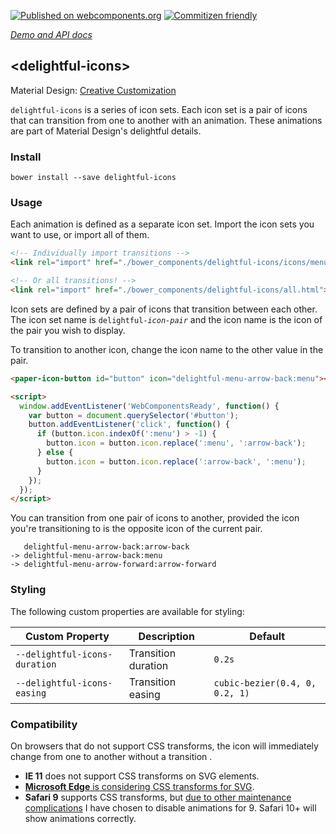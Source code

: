 [![Published on webcomponents.org](https://img.shields.io/badge/webcomponents.org-published-blue.svg)](https://www.webcomponents.org/element/hotforfeature/delightful-icons)
[![Commitizen friendly](https://img.shields.io/badge/commitizen-friendly-brightgreen.svg)](http://commitizen.github.io/cz-cli/)

_[Demo and API docs](https://www.webcomponents.org/element/hotforfeature/delightful-icons)_

## &lt;delightful-icons&gt;

Material Design: [Creative Customization](https://material.io/guidelines/motion/creative-customization.html#creative-customization-icons)

`delightful-icons` is a series of icon sets. Each icon set is a pair of icons that can transition from one to another with an animation. These animations are part of Material Design's delightful details.

### Install

```
bower install --save delightful-icons
```

### Usage

Each animation is defined as a separate icon set. Import the icon sets you want to use, or import all of them.

```html
<!-- Individually import transitions -->
<link rel="import" href="./bower_components/delightful-icons/icons/menu-arrow-back.html">

<!-- Or all transitions! -->
<link rel="import" href="./bower_components/delightful-icons/all.html">
```

Icon sets are defined by a pair of icons that transition between each other. The icon set name is <code>delightful-<em>icon-pair</em></code> and the icon name is the icon of the pair you wish to display.

To transition to another icon, change the icon name to the other value in the pair.

<!---
```
<custom-element-demo>
  <template>
    <script src="../webcomponentsjs/webcomponents-lite.js"></script>
    <link rel="import" href="../paper-icon-button/paper-icon-button.html">
    <link rel="import" href="icons/menu-arrow-back.html">
    <link rel="import" href="icons/play-arrow-pause.html">
    <next-code-block></next-code-block>
    <paper-icon-button icon="delightful-play-arrow-pause:play-arrow"></paper-icon-button>

    <script>
      // Other button setup not visible in demo snippet
      var TOGGLE_MAP = {
        'delightful-play-arrow-pause': ['play-arrow', 'pause']
      };

      document.addEventListener('WebComponentsReady', function() {
        var buttons = document.querySelectorAll('paper-icon-button');
        for (let i = 0; i < buttons.length; i++) {
          buttons[i].addEventListener('click', function(e) {
            var parts = e.target.icon.split(':');
            var options = TOGGLE_MAP[parts[0]];
            if (options) {
              if (parts[1] === options[0]) {
                parts[1] = options[1];
              } else {
                parts[1] = options[0]
              }

              e.target.icon = parts.join(':');
            }
          });
        }
      });
    </script>
  </template>
</custom-element-demo>
```
-->
```html
<paper-icon-button id="button" icon="delightful-menu-arrow-back:menu"></paper-icon-button>

<script>
  window.addEventListener('WebComponentsReady', function() {
    var button = document.querySelector('#button');
    button.addEventListener('click', function() {
      if (button.icon.indexOf(':menu') > -1) {
        button.icon = button.icon.replace(':menu', ':arrow-back');
      } else {
        button.icon = button.icon.replace(':arrow-back', ':menu');
      }
    });
  });
</script>
```

You can transition from one pair of icons to another, provided the icon you're transitioning to is the opposite icon of the current pair.

```
   delightful-menu-arrow-back:arrow-back
-> delightful-menu-arrow-back:menu
-> delightful-menu-arrow-forward:arrow-forward
```

### Styling

The following custom properties are available for styling:

Custom Property               | Description         | Default
------------------------------|---------------------|----------
`--delightful-icons-duration` | Transition duration | `0.2s`
`--delightful-icons-easing`   | Transition easing   | `cubic-bezier(0.4, 0, 0.2, 1)`

### Compatibility

On browsers that do not support CSS transforms, the icon will immediately change from one to another without a transition .

- **IE 11** does not support CSS transforms on SVG elements.
- [**Microsoft Edge** is considering CSS transforms for SVG](https://developer.microsoft.com/en-us/microsoft-edge/platform/status/supportcsstransformsonsvg/).
- **Safari 9** supports CSS transforms, but [due to other maintenance complications](https://github.com/hotforfeature/delightful-icons/issues/3) I have chosen to disable animations for 9. Safari 10+ will show animations correctly.

